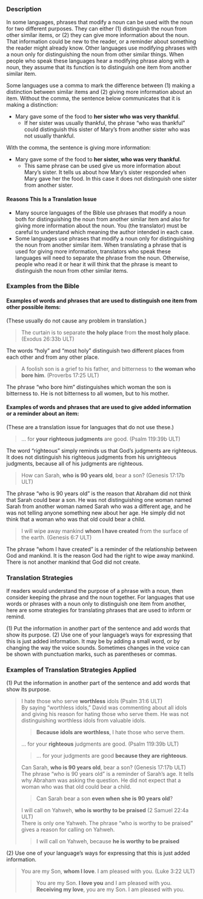 ### Description

In some languages, phrases that modify a noun can be used with the noun for two different purposes. They can either (1) distinguish the noun from other similar items, or (2) they can give more information about the noun. That information could be new to the reader, or a reminder about something the reader might already know. Other languages use modifying phrases with a noun only for distinguishing the noun from other similar things. When people who speak these languages hear a modifying phrase along with a noun, they assume that its function is to distinguish one item from another similar item.

Some languages use a comma to mark the difference between (1) making a distinction between similar items and (2) giving more information about an item. Without the comma, the sentence below communicates that it is making a distinction:

*   Mary gave some of the food to **her sister who was very thankful**.
    *   If her sister was usually thankful, the phrase “who was thankful” could distinguish this sister of Mary’s from another sister who was not usually thankful.

With the comma, the sentence is giving more information:

*   Mary gave some of the food to **her sister, who was very thankful**.
    *   This same phrase can be used give us more information about Mary’s sister. It tells us about how Mary’s sister responded when Mary gave her the food. In this case it does not distinguish one sister from another sister.

#### Reasons This Is a Translation Issue

*   Many source languages of the Bible use phrases that modify a noun both for distinguishing the noun from another similar item and also for giving more information about the noun. You (the translator) must be careful to understand which meaning the author intended in each case.
*   Some languages use phrases that modify a noun only for distinguishing the noun from another similar item. When translating a phrase that is used for giving more information, translators who speak these languages will need to separate the phrase from the noun. Otherwise, people who read it or hear it will think that the phrase is meant to distinguish the noun from other similar items.

### Examples from the Bible

#### Examples of words and phrases that are used to distinguish one item from other possible items:

(These usually do not cause any problem in translation.)

> The curtain is to separate **the holy place** from **the most holy place**. (Exodus 26:33b ULT)

The words “holy” and “most holy” distinguish two different places from each other and from any other place.

> A foolish son is a grief to his father, and bitterness to **the woman who bore him**. (Proverbs 17:25 ULT)

The phrase “who bore him” distinguishes which woman the son is bitterness to. He is not bitterness to all women, but to his mother.

#### Examples of words and phrases that are used to give added information or a reminder about an item:

(These are a translation issue for languages that do not use these.)

> … for **your righteous judgments** are good. (Psalm 119:39b ULT)

The word “righteous” simply reminds us that God’s judgments are righteous. It does not distinguish his righteous judgments from his unrighteous judgments, because all of his judgments are righteous.

> How can Sarah, **who is 90 years old**, bear a son? (Genesis 17:17b ULT)

The phrase “who is 90 years old” is the reason that Abraham did not think that Sarah could bear a son. He was not distinguishing one woman named Sarah from another woman named Sarah who was a different age, and he was not telling anyone something new about her age. He simply did not think that a woman who was that old could bear a child.

> I will wipe away mankind **whom I have created** from the surface of the earth. (Genesis 6:7 ULT)

The phrase “whom I have created” is a reminder of the relationship between God and mankind. It is the reason God had the right to wipe away mankind. There is not another mankind that God did not create.

### Translation Strategies

If readers would understand the purpose of a phrase with a noun, then consider keeping the phrase and the noun together. For languages that use words or phrases with a noun only to distinguish one item from another, here are some strategies for translating phrases that are used to inform or remind.

(1) Put the information in another part of the sentence and add words that show its purpose. (2) Use one of your language’s ways for expressing that this is just added information. It may be by adding a small word, or by changing the way the voice sounds. Sometimes changes in the voice can be shown with punctuation marks, such as parentheses or commas.

### Examples of Translation Strategies Applied

(1) Put the information in another part of the sentence and add words that show its purpose.   

> I hate those who serve **worthless** idols (Psalm 31:6 ULT)  
> By saying “worthless idols,” David was commenting about all idols and giving his reason for hating those who serve them. He was not distinguishing worthless idols from valuable idols. 
> 
> >  **Because** **idols are worthless**, I hate those who serve them. 
> 
> … for your **righteous** judgments are good. (Psalm 119:39b ULT)
> 
> > … for your judgments are good **because they are righteous**.  
> 
> Can Sarah, **who is 90 years old**, bear a son? (Genesis 17:17b ULT)  
> The phrase “who is 90 years old” is a reminder of Sarah’s age. It tells why Abraham was asking the question. He did not expect that a woman who was that old could bear a child.
> 
> > Can Sarah bear a son **even when** **she is 90 years old**?  
> 
> I will call on Yahweh, **who is worthy to be praised** (2 Samuel 22:4a ULT)  
> There is only one Yahweh. The phrase “who is worthy to be praised” gives a reason for calling on Yahweh.
> 
> > I will call on Yahweh, because **he is worthy to be praised**

(2) Use one of your language’s ways for expressing that this is just added information.

> You are my Son, **whom I love**. I am pleased with you. (Luke 3:22 ULT)
> 
> > You are my Son. **I love you** and I am pleased with you.  
> > **Receiving my love**, you are my Son. I am pleased with you.